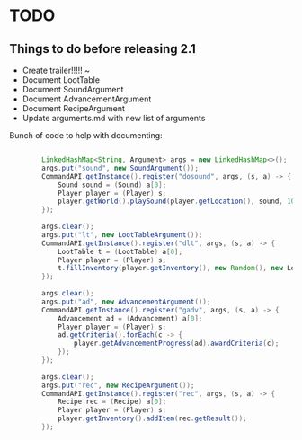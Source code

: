 # TODO

## Things to do before releasing 2.1

* Create trailer!!!!! ~
* Document LootTable
* Document SoundArgument
* Document AdvancementArgument
* Document RecipeArgument
* Update arguments.md with new list of arguments

Bunch of code to help with documenting:

```java

		LinkedHashMap<String, Argument> args = new LinkedHashMap<>();
		args.put("sound", new SoundArgument());
		CommandAPI.getInstance().register("dosound", args, (s, a) -> {
			Sound sound = (Sound) a[0];
			Player player = (Player) s;
			player.getWorld().playSound(player.getLocation(), sound, 100.0f, 1.0f);
		});
		
		args.clear();
		args.put("lt", new LootTableArgument());
		CommandAPI.getInstance().register("dlt", args, (s, a) -> {
			LootTable t = (LootTable) a[0];
			Player player = (Player) s;
			t.fillInventory(player.getInventory(), new Random(), new LootContext.Builder(player.getLocation()).lootedEntity(player).lootingModifier(3).luck(0.0f).build());
		}); 
		
		args.clear();
		args.put("ad", new AdvancementArgument());
		CommandAPI.getInstance().register("gadv", args, (s, a) -> {
			Advancement ad = (Advancement) a[0];
			Player player = (Player) s;
			ad.getCriteria().forEach(c -> {
				player.getAdvancementProgress(ad).awardCriteria(c);
			});
		});
		
		args.clear();
		args.put("rec", new RecipeArgument());
		CommandAPI.getInstance().register("rec", args, (s, a) -> {
			Recipe rec = (Recipe) a[0];
			Player player = (Player) s;
			player.getInventory().addItem(rec.getResult());
		});
```


